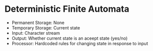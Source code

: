 # Deterministic Finite Automata

* Permanent Storage: None
* Temporary Storage: Current state
* Input: Character stream
* Output: Whether current state is an aceept state (yes/no)
* Processor: Hardcoded rules for changing state in response to input
